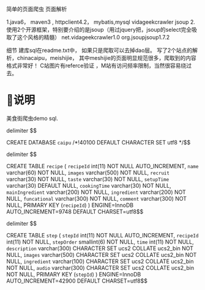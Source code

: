 
简单的页面爬虫 页面解析
 
 1.java6， maven3 , httpclient4.2， mybatis,mysql  vidageekcrawler jsoup
 2.使用2个开源框架，特别要介绍的是jsoup（用过jquery把，jsoup的select完全吸取了这个风格的精髓） net.vidageekcrawler1.0 <!-- jsoup HTML parser library @ http://jsoup.org/ --> org.jsoupjsoup1.7.2
 

细节
建库sql在readme.txt中， 如果只是爬取可以去掉dao层。
写了2个站点的解析，chinacaipu，meishijie， 其中meshijie的页面明显规范很多，爬取到的内容格式非常好！
C站图片有referce验证 ，M站有访问频率限制，当然很容易绕过去。     

 说明
============

美食街爬虫demo   sql.


delimiter $$

CREATE DATABASE `caipu` /*!40100 DEFAULT CHARACTER SET utf8 */$$

delimiter $$

CREATE TABLE `recipe` (
  `recipeId` int(11) NOT NULL AUTO_INCREMENT,
  `name` varchar(60) NOT NULL,
  `images` varchar(500) NOT NULL,
  `recruit` varchar(30) NOT NULL,
  `taste` varchar(30) NOT NULL,
  `setupTime` varchar(30) DEFAULT NULL,
  `cookingTime` varchar(30) NOT NULL,
  `mainIngredient` varchar(200) NOT NULL,
  `ingredient` varchar(200) NOT NULL,
  `funcational` varchar(300) NOT NULL,
  `comment` varchar(300) NOT NULL,
  PRIMARY KEY (`recipeId`)
) ENGINE=InnoDB AUTO_INCREMENT=9748 DEFAULT CHARSET=utf8$$


delimiter $$

CREATE TABLE `step` (
  `stepId` int(11) NOT NULL AUTO_INCREMENT,
  `recipeId` int(11) NOT NULL,
  `stepOrder` smallint(6) NOT NULL,
  `time` int(11) NOT NULL,
  `description` varchar(300) CHARACTER SET ucs2 COLLATE ucs2_bin NOT NULL,
  `images` varchar(500) CHARACTER SET ucs2 COLLATE ucs2_bin NOT NULL,
  `ingredient` varchar(100) CHARACTER SET ucs2 COLLATE ucs2_bin NOT NULL,
  `audio` varchar(300) CHARACTER SET ucs2 COLLATE ucs2_bin NOT NULL,
  PRIMARY KEY (`stepId`)
) ENGINE=InnoDB AUTO_INCREMENT=42900 DEFAULT CHARSET=utf8$$


